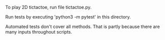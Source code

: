 To play 2D tictactoe, run file tictactoe.py.

Run tests by executing 'python3 -m pytest' in this directory.

Automated tests don't cover all methods. That is partly because there are many inputs throughout scripts.